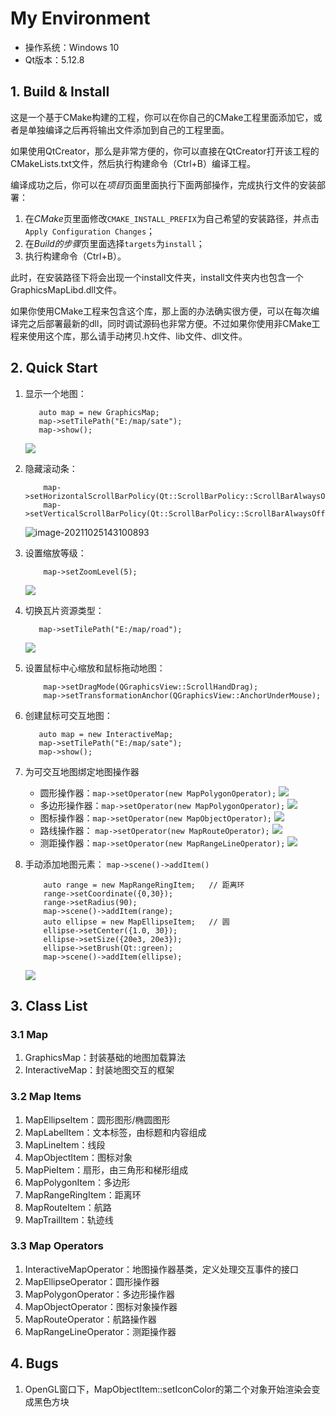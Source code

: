 ﻿# My Environment

- 操作系统：Windows 10
- Qt版本：5.12.8

## 1. Build & Install

这是一个基于CMake构建的工程，你可以在你自己的CMake工程里面添加它，或者是单独编译之后再将输出文件添加到自己的工程里面。

如果使用QtCreator，那么是非常方便的，你可以直接在QtCreator打开该工程的CMakeLists.txt文件，然后执行构建命令（Ctrl+B）编译工程。

编译成功之后，你可以在*项目*页面里面执行下面两部操作，完成执行文件的安装部署：

1. 在*CMake*页里面修改`CMAKE_INSTALL_PREFIX`为自己希望的安装路径，并点击`Apply Configuration Changes`；
2. 在*Build的步骤*页里面选择`targets`为`install`；
3. 执行构建命令（Ctrl+B）。

此时，在安装路径下将会出现一个install文件夹，install文件夹内也包含一个GraphicsMapLibd.dll文件。

如果你使用CMake工程来包含这个库，那上面的办法确实很方便，可以在每次编译完之后部署最新的dll，同时调试源码也非常方便。不过如果你使用非CMake工程来使用这个库，那么请手动拷贝.h文件、lib文件、dll文件。

## 2. Quick Start

1. 显示一个地图：
   ```
      auto map = new GraphicsMap;
      map->setTilePath("E:/map/sate");
      map->show();
   ```
   ![](https://raw.githubusercontent.com/Mud-Player/MudPic/main/02GraphicsMapLib/quick_sate.png)

2. 隐藏滚动条：
   
   ```
       map->setHorizontalScrollBarPolicy(Qt::ScrollBarPolicy::ScrollBarAlwaysOff);
       map->setVerticalScrollBarPolicy(Qt::ScrollBarPolicy::ScrollBarAlwaysOff);
   ```
   ![image-20211025143100893](C:\Users\Zhaoli\AppData\Roaming\Typora\typora-user-images\image-20211025143100893.png)

3. 设置缩放等级：

   ```
       map->setZoomLevel(5);
   ```
   ![](https://raw.githubusercontent.com/Mud-Player/MudPic/main/02GraphicsMapLib/quick_zoom.png)

4. 切换瓦片资源类型：

   ```
      map->setTilePath("E:/map/road");
   ```
   ![](https://raw.githubusercontent.com/Mud-Player/MudPic/main/02GraphicsMapLib/quick_road.png)

5. 设置鼠标中心缩放和鼠标拖动地图：

   ```
       map->setDragMode(QGraphicsView::ScrollHandDrag);
       map->setTransformationAnchor(QGraphicsView::AnchorUnderMouse);
   ```

6. 创建鼠标可交互地图：

   ```
      auto map = new InteractiveMap;
      map->setTilePath("E:/map/sate");
      map->show();
   ```

7. 为可交互地图绑定地图操作器

   - 圆形操作器：`map->setOperator(new MapPolygonOperator);`
        ![](https://raw.githubusercontent.com/Mud-Player/MudPic/main/02GraphicsMapLib/quick_ellipse.png)
   - 多边形操作器：`map->setOperator(new MapPolygonOperator);`
        ![](https://raw.githubusercontent.com/Mud-Player/MudPic/main/02GraphicsMapLib/quick_polygon.png)
   - 图标操作器：`map->setOperator(new MapObjectOperator);`
        ![](https://raw.githubusercontent.com/Mud-Player/MudPic/main/02GraphicsMapLib/quick_obj.png)
   - 路线操作器： `map->setOperator(new MapRouteOperator);`
        ![](https://raw.githubusercontent.com/Mud-Player/MudPic/main/02GraphicsMapLib/quick_route.png)
   - 测距操作器：`map->setOperator(new MapRangeLineOperator);`
        ![](https://raw.githubusercontent.com/Mud-Player/MudPic/main/02GraphicsMapLib/quick_range.png)
   
8. 手动添加地图元素： `map->scene()->addItem()`

   ```
       auto range = new MapRangeRingItem;	// 距离环
       range->setCoordinate({0,30});
       range->setRadius(90);
       map->scene()->addItem(range);
       auto ellipse = new MapEllipseItem;	// 圆
       ellipse->setCenter({1.0, 30});
       ellipse->setSize({20e3, 20e3});
       ellipse->setBrush(Qt::green);
       map->scene()->addItem(ellipse);
   ```

   ![](https://raw.githubusercontent.com/Mud-Player/MudPic/main/02GraphicsMapLib/quick_custom.png)

## 3. Class List

### 3.1 Map

1. GraphicsMap：封装基础的地图加载算法
2. InteractiveMap：封装地图交互的框架

### 3.2 Map Items

1. MapEllipseItem：圆形图形/椭圆图形
2. MapLabelItem：文本标签，由标题和内容组成
3. MapLineItem：线段
4. MapObjectItem：图标对象
5.  MapPieItem：扇形，由三角形和梯形组成
6. MapPolygonItem：多边形
7. MapRangeRingItem：距离环
8. MapRouteItem：航路
9. MapTrailItem：轨迹线

### 3.3 Map Operators

1. InteractiveMapOperator：地图操作器基类，定义处理交互事件的接口
2. MapEllipseOperator：圆形操作器
3. MapPolygonOperator：多边形操作器
4. MapObjectOperator：图标对象操作器
5. MapRouteOperator：航路操作器
6. MapRangeLineOperator：测距操作器

## 4. Bugs

1. OpenGL窗口下，MapObjectItem::setIconColor的第二个对象开始渲染会变成黑色方块

